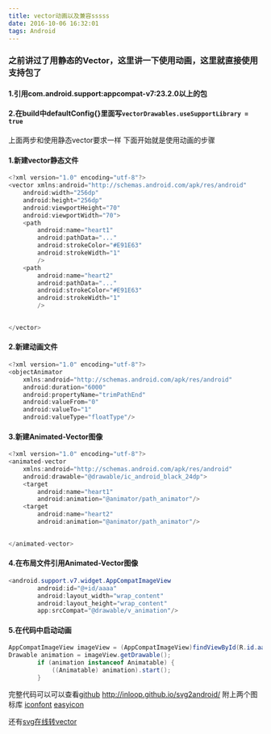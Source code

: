```yaml
---
title: vector动画以及兼容sssss
date: 2016-10-06 16:32:01
tags: Android
---
```


### 之前讲过了用静态的Vector，这里讲一下使用动画，这里就直接使用支持包了
#### 1.引用com.android.support:appcompat-v7:23.2.0以上的包
#### 2.在build中defaultConfig{}里面写`vectorDrawables.useSupportLibrary = true`
上面两步和使用静态vector要求一样
下面开始就是使用动画的步骤
#### 1.新建vector静态文件

```java
<?xml version="1.0" encoding="utf-8"?>
<vector xmlns:android="http://schemas.android.com/apk/res/android"
    android:width="256dp"
    android:height="256dp"
    android:viewportHeight="70"
    android:viewportWidth="70">
    <path
        android:name="heart1"
        android:pathData="..."
        android:strokeColor="#E91E63"
        android:strokeWidth="1"
        />
    <path
        android:name="heart2"
        android:pathData="..."
        android:strokeColor="#E91E63"
        android:strokeWidth="1"
        />

    
</vector>
```

#### 2.新建动画文件
```java
<?xml version="1.0" encoding="utf-8"?>
<objectAnimator
    xmlns:android="http://schemas.android.com/apk/res/android"
    android:duration="6000"
    android:propertyName="trimPathEnd"
    android:valueFrom="0"
    android:valueTo="1"
    android:valueType="floatType"/>
```

#### 3.新建Animated-Vector图像
```java
<?xml version="1.0" encoding="utf-8"?>
<animated-vector
    xmlns:android="http://schemas.android.com/apk/res/android"
    android:drawable="@drawable/ic_android_black_24dp">
    <target
        android:name="heart1"
        android:animation="@animator/path_animator"/>
    <target
        android:name="heart2"
        android:animation="@animator/path_animator"/>
   

</animated-vector>
```

#### 4.在布局文件引用Animated-Vector图像
```java
<android.support.v7.widget.AppCompatImageView
        android:id="@+id/aaaa"
        android:layout_width="wrap_content"
        android:layout_height="wrap_content"
        app:srcCompat="@drawable/v_animation"/>
```

#### 5.在代码中启动动画
```java
AppCompatImageView imageView = (AppCompatImageView)findViewById(R.id.aaaa);
Drawable animation = imageView.getDrawable();
        if (animation instanceof Animatable) {
            ((Animatable) animation).start();
        }
```

完整代码可以可以查看[github](https://github.com/dinomonster/VectorsTest "github")
http://inloop.github.io/svg2android/
附上两个图标库
[iconfont](http://www.iconfont.cn/ "iconfont")
[easyicon](http://www.easyicon.net/ "easyicon")

还有[svg在线转vector](http://inloop.github.io/svg2android/ "svg在线转vector")